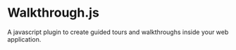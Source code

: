 # Walkthrough.js
A javascript plugin to create guided tours and walkthroughs inside your web application.
